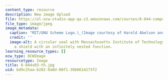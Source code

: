 ```yaml
---
content_type: resource
description: New image Upload
file: https://ol-ocw-studio-app-qa.s3.amazonaws.com/courses/6-844-computability-theory-of-and-with-scheme-spring-2003/bd9c25aab2829a8d00f139b0614273f2_6-844s03-th.jpg
file_type: image/jpeg
image_metadata:
  caption: "MIT/GNU Scheme Logo.\_(Image courtesy of Harold Abelson and\_Gerald Sussman.)"
  credit: ''
  image-alt: A circular seal with Massachusetts Institute of Technology wrapping around
    a shield with an infinitely nested function.
learning_resource_types: []
ocw_type: OCWImage
resourcetype: Image
title: 6-844s03-th.jpg
uid: bd9c25aa-b282-9a8d-00f1-39b0614273f2
---
```


